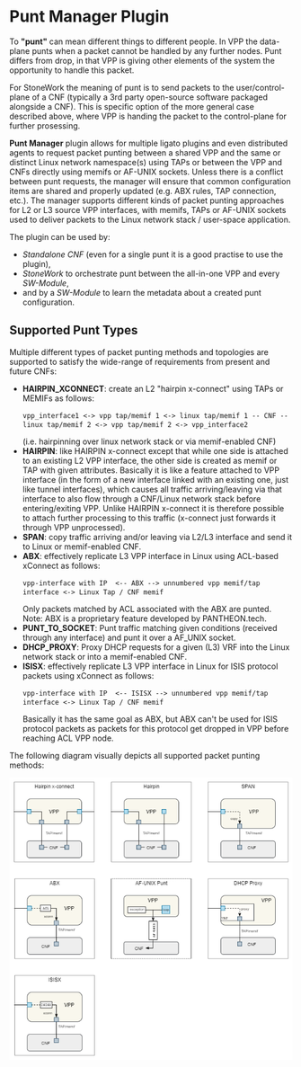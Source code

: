 Punt Manager Plugin
===================

To **"punt"** can mean different things to different people. In VPP the data-plane punts when a packet cannot be handled
by any further nodes. Punt differs from drop, in that VPP is giving other elements of the system the opportunity
to handle this packet.

For StoneWork the meaning of punt is to send packets to the user/control-plane of a CNF (typically a 3rd party
open-source software packaged alongside a CNF). This is specific option of the more general case described above, where VPP
is handing the packet to the control-plane for further prosessing.

**Punt Manager** plugin allows for multiple ligato plugins and even distributed agents to request packet punting
between a shared VPP and the same or distinct Linux network namespace(s) using TAPs or between the VPP and CNFs
directly using memifs or AF-UNIX sockets. Unless there is a conflict between punt requests,
the manager will ensure that common configuration items are shared and properly updated (e.g. ABX rules, TAP
connection, etc.). The manager supports different kinds of packet punting approaches for L2 or L3 source VPP
interfaces, with memifs, TAPs or AF-UNIX sockets used to deliver packets to the Linux network stack / user-space
application.

The plugin can be used by:
  - *Standalone CNF* (even for a single punt it is a good practise to use the plugin),
  - *StoneWork* to orchestrate punt between the all-in-one VPP and every *SW-Module*,
  - and by a *SW-Module* to learn the metadata about a created punt configuration.

Supported Punt Types
--------------------

Multiple different types of packet punting methods and topologies are supported to satisfy the wide-range of
requirements from present and future CNFs:

  - **HAIRPIN_XCONNECT**: create an L2 "hairpin x-connect" using TAPs or MEMIFs as follows:
    ```
    vpp_interface1 <-> vpp tap/memif 1 <-> linux tap/memif 1 -- CNF -- linux tap/memif 2 <-> vpp tap/memif 2 <-> vpp_interface2
    ```
     (i.e. hairpinning over linux network stack or via memif-enabled CNF)
  - **HAIRPIN**: like HAIRPIN x-connect except that while one side is attached to an existing L2 VPP interface,
    the other side is created as memif or TAP with given attributes. Basically it is like a feature attached
    to VPP interface (in the form of a new interface linked with an existing one, just like tunnel interfaces),
    which causes all traffic arriving/leaving via that interface to also flow through a CNF/Linux network stack before
    entering/exiting VPP. Unlike HAIRPIN x-connect it is therefore possible to attach further processing
    to this traffic (x-connect just forwards it through VPP unprocessed).
  - **SPAN**: copy traffic arriving and/or leaving via L2/L3 interface and send it to Linux or memif-enabled CNF.
  - **ABX**: effectively replicate L3 VPP interface in Linux using ACL-based xConnect as follows:
    ```
    vpp-interface with IP  <-- ABX --> unnumbered vpp memif/tap interface <-> Linux Tap / CNF memif
    ```
    Only packets matched by ACL associated with the ABX are punted.\
    Note: ABX is a proprietary feature developed by PANTHEON.tech.
  - **PUNT_TO_SOCKET**: Punt traffic matching given conditions (received through any interface) and punt it
     over a AF_UNIX socket.
  - **DHCP_PROXY**: Proxy DHCP requests for a given (L3) VRF into the Linux network stack or into a memif-enabled CNF.
  - **ISISX**: effectively replicate L3 VPP interface in Linux for ISIS protocol packets using xConnect as follows:
    ```
    vpp-interface with IP  <-- ISISX --> unnumbered vpp memif/tap interface <-> Linux Tap / CNF memif
    ```
    Basically it has the same goal as ABX, but ABX can't be used for ISIS protocol packets as packets
    for this protocol get dropped in VPP before reaching ACL VPP node.

The following diagram visually depicts all supported packet punting methods:

![Punt type][punt-types-diagram]


[punt-types-diagram]: img/punt-types.png
